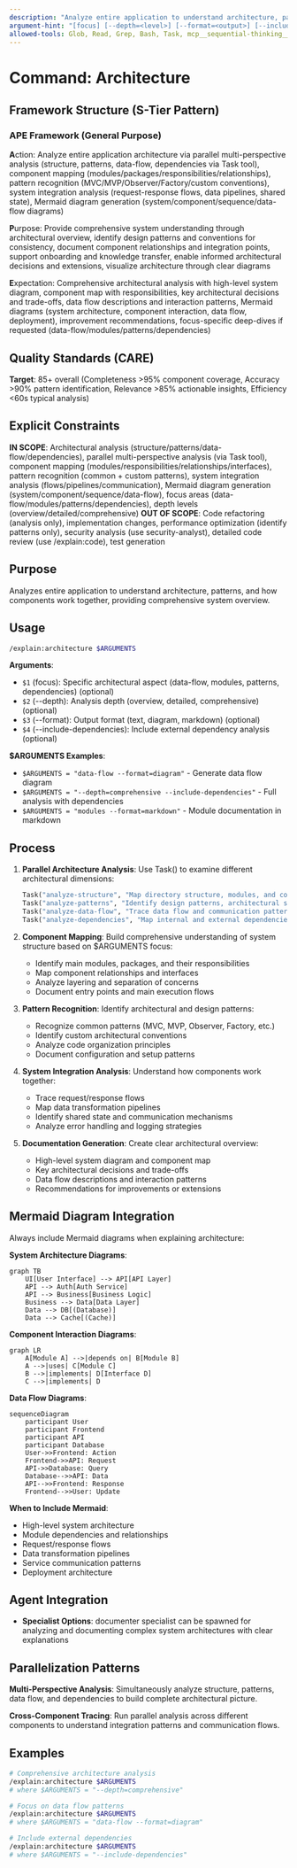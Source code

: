 ```yaml
---
description: "Analyze entire application to understand architecture, patterns, and how components work together"
argument-hint: "[focus] [--depth=<level>] [--format=<output>] [--include-dependencies]"
allowed-tools: Glob, Read, Grep, Bash, Task, mcp__sequential-thinking__sequentialthinking
---
```


# Command: Architecture

## Framework Structure (S-Tier Pattern)

### APE Framework (General Purpose)

**A**ction: Analyze entire application architecture via parallel multi-perspective analysis (structure, patterns, data-flow, dependencies via Task tool), component mapping (modules/packages/responsibilities/relationships), pattern recognition (MVC/MVP/Observer/Factory/custom conventions), system integration analysis (request-response flows, data pipelines, shared state), Mermaid diagram generation (system/component/sequence/data-flow diagrams)

**P**urpose: Provide comprehensive system understanding through architectural overview, identify design patterns and conventions for consistency, document component relationships and integration points, support onboarding and knowledge transfer, enable informed architectural decisions and extensions, visualize architecture through clear diagrams

**E**xpectation: Comprehensive architectural analysis with high-level system diagram, component map with responsibilities, key architectural decisions and trade-offs, data flow descriptions and interaction patterns, Mermaid diagrams (system architecture, component interaction, data flow, deployment), improvement recommendations, focus-specific deep-dives if requested (data-flow/modules/patterns/dependencies)

## Quality Standards (CARE)

**Target**: 85+ overall (Completeness >95% component coverage, Accuracy >90% pattern identification, Relevance >85% actionable insights, Efficiency <60s typical analysis)

## Explicit Constraints

**IN SCOPE**: Architectural analysis (structure/patterns/data-flow/dependencies), parallel multi-perspective analysis (via Task tool), component mapping (modules/responsibilities/relationships/interfaces), pattern recognition (common + custom patterns), system integration analysis (flows/pipelines/communication), Mermaid diagram generation (system/component/sequence/data-flow), focus areas (data-flow/modules/patterns/dependencies), depth levels (overview/detailed/comprehensive)
**OUT OF SCOPE**: Code refactoring (analysis only), implementation changes, performance optimization (identify patterns only), security analysis (use security-analyst), detailed code review (use /explain:code), test generation

## Purpose

Analyzes entire application to understand architecture, patterns, and how components work together, providing comprehensive system overview.

## Usage

```bash
/explain:architecture $ARGUMENTS
```

**Arguments**:

- `$1` (focus): Specific architectural aspect (data-flow, modules, patterns, dependencies) (optional)
- `$2` (--depth): Analysis depth (overview, detailed, comprehensive) (optional)
- `$3` (--format): Output format (text, diagram, markdown) (optional)
- `$4` (--include-dependencies): Include external dependency analysis (optional)

**$ARGUMENTS Examples**:

- `$ARGUMENTS = "data-flow --format=diagram"` - Generate data flow diagram
- `$ARGUMENTS = "--depth=comprehensive --include-dependencies"` - Full analysis with dependencies
- `$ARGUMENTS = "modules --format=markdown"` - Module documentation in markdown

## Process

1. **Parallel Architecture Analysis**: Use Task() to examine different architectural dimensions:

   ```python
   Task("analyze-structure", "Map directory structure, modules, and component organization")
   Task("analyze-patterns", "Identify design patterns, architectural styles, and conventions")
   Task("analyze-data-flow", "Trace data flow and communication patterns between components")
   Task("analyze-dependencies", "Map internal and external dependencies and relationships")
   ```

2. **Component Mapping**: Build comprehensive understanding of system structure based on $ARGUMENTS focus:
   - Identify main modules, packages, and their responsibilities
   - Map component relationships and interfaces
   - Analyze layering and separation of concerns
   - Document entry points and main execution flows

3. **Pattern Recognition**: Identify architectural and design patterns:
   - Recognize common patterns (MVC, MVP, Observer, Factory, etc.)
   - Identify custom architectural conventions
   - Analyze code organization principles
   - Document configuration and setup patterns

4. **System Integration Analysis**: Understand how components work together:
   - Trace request/response flows
   - Map data transformation pipelines
   - Identify shared state and communication mechanisms
   - Analyze error handling and logging strategies

5. **Documentation Generation**: Create clear architectural overview:
   - High-level system diagram and component map
   - Key architectural decisions and trade-offs
   - Data flow descriptions and interaction patterns
   - Recommendations for improvements or extensions

## Mermaid Diagram Integration

Always include Mermaid diagrams when explaining architecture:

**System Architecture Diagrams**:

```mermaid
graph TB
    UI[User Interface] --> API[API Layer]
    API --> Auth[Auth Service]
    API --> Business[Business Logic]
    Business --> Data[Data Layer]
    Data --> DB[(Database)]
    Data --> Cache[(Cache)]
```

**Component Interaction Diagrams**:

```mermaid
graph LR
    A[Module A] -->|depends on| B[Module B]
    A -->|uses| C[Module C]
    B -->|implements| D[Interface D]
    C -->|implements| D
```

**Data Flow Diagrams**:

```mermaid
sequenceDiagram
    participant User
    participant Frontend
    participant API
    participant Database
    User->>Frontend: Action
    Frontend->>API: Request
    API->>Database: Query
    Database-->>API: Data
    API-->>Frontend: Response
    Frontend-->>User: Update
```

**When to Include Mermaid**:

- High-level system architecture
- Module dependencies and relationships
- Request/response flows
- Data transformation pipelines
- Service communication patterns
- Deployment architecture

## Agent Integration

- **Specialist Options**: documenter specialist can be spawned for analyzing and documenting complex system architectures with clear explanations

## Parallelization Patterns

**Multi-Perspective Analysis**: Simultaneously analyze structure, patterns, data flow, and dependencies to build complete architectural picture.

**Cross-Component Tracing**: Run parallel analysis across different components to understand integration patterns and communication flows.

## Examples

```bash
# Comprehensive architecture analysis
/explain:architecture $ARGUMENTS
# where $ARGUMENTS = "--depth=comprehensive"

# Focus on data flow patterns
/explain:architecture $ARGUMENTS
# where $ARGUMENTS = "data-flow --format=diagram"

# Include external dependencies
/explain:architecture $ARGUMENTS
# where $ARGUMENTS = "--include-dependencies"
```
